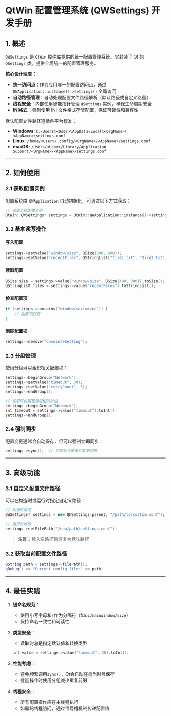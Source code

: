 # QtWin 配置管理系统 (QWSettings) 开发手册

## 1. 概述

`QWSettings` 是 `QtWin` 控件库提供的统一配置管理系统。它封装了 Qt 的 `QSettings` 类，提供全局统一的配置管理服务。

**核心设计理念：**

* **统一访问点**：作为应用唯一的配置访问点，通过 `QWApplication::instance()->settings()` 全局访问
* **自动路径管理**：自动处理配置文件路径解析（默认路径或自定义路径）
* **线程安全**：内部使用智能指针管理 `QSettings` 实例，确保生命周期安全
* **INI格式**：强制使用 INI 文件格式存储配置，保证可读性和兼容性

默认配置文件路径遵循各平台标准：
* **Windows**: `C:\Users\<User>\AppData\Local\<OrgName>\<AppName>\settings.conf`
* **Linux**: `/home/<User>/.config/<OrgName>/<AppName>/settings.conf` 
* **macOS**: `/Users/<User>/Library/Application Support/<OrgName>/<AppName>/settings.conf`

-----

## 2. 如何使用

### 2.1 获取配置实例

配置系统由 `QWApplication` 自动初始化，可通过以下方式获取：

```cpp
// 获取全局配置实例
QtWin::QWSettings* settings = QtWin::QWApplication::instance()->settings();
```

### 2.2 基本读写操作

#### 写入配置
```cpp
settings->setValue("window/size", QSize(800, 600));
settings->setValue("recentFiles", QStringList{"file1.txt", "file2.txt"});
```

#### 读取配置
```cpp
QSize size = settings->value("window/size", QSize(400, 300)).toSize();
QStringList files = settings->value("recentFiles").toStringList();
```

#### 检查配置项
```cpp
if (settings->contains("window/maximized")) {
    // 配置项存在
}
```

#### 删除配置项
```cpp
settings->remove("obsoleteSetting");
```

### 2.3 分组管理

使用分组可以组织相关配置项：

```cpp
settings->beginGroup("Network");
settings->setValue("timeout", 30);
settings->setValue("retryCount", 3);
settings->endGroup();

// 读取时也需要使用相同分组
settings->beginGroup("Network");
int timeout = settings->value("timeout").toInt();
settings->endGroup();
```

### 2.4 强制同步

配置变更通常会自动保存，但可以强制立即同步：

```cpp
settings->sync();  // 立即写入磁盘并重新加载
```

-----

## 3. 高级功能

### 3.1 自定义配置文件路径

可以在构造时或运行时指定自定义路径：

```cpp
// 构造时指定
QWSettings* settings = new QWSettings(parent, "/path/to/custom.conf");

// 运行时修改
settings->setFilePath("/new/path/settings.conf");
```

> **注意**：传入空路径将恢复为默认路径

### 3.2 获取当前配置文件路径

```cpp
QString path = settings->filePath();
qDebug() << "Current config file:" << path;
```

-----

## 4. 最佳实践

1. **键命名规范**：
   * 使用小写字母和`/`作为分隔符（如`ui/mainwindow/size`）
   * 保持命名一致性和可读性

2. **类型安全**：
   * 读取时总是指定默认值和转换类型
   ```cpp
   int value = settings->value("timeout", 30).toInt();
   ```

3. **性能考虑**：
   * 避免频繁调用`sync()`，Qt会自动在适当时候保存
   * 批量操作时使用分组减少重复前缀

4. **线程安全**：
   * 所有配置操作应在主线程执行
   * 如需跨线程访问，通过信号槽机制传递配置值
